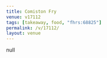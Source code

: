 ```yaml
---
title: Comiston Fry
venue: v17112
tags: [takeaway, food, "fhrs:68825"]
permalink: /v/17112/
layout: venue
---
```

null